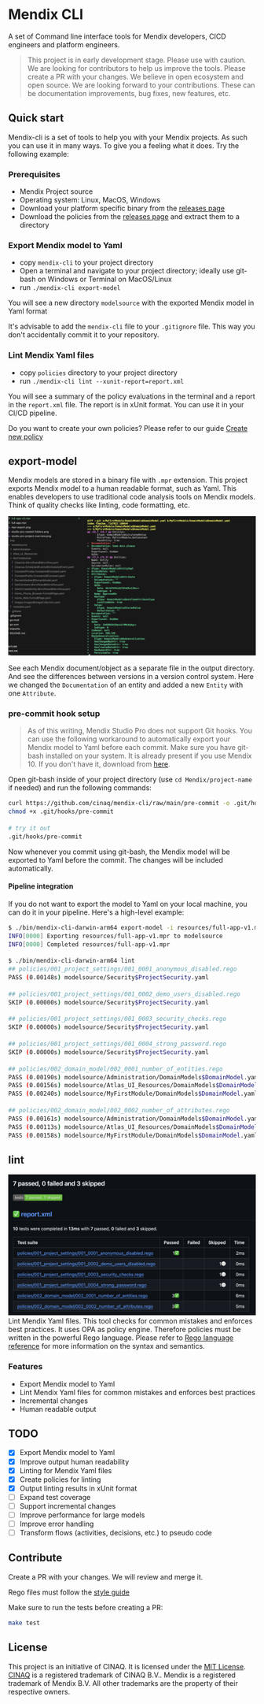 # Mendix CLI

A set of Command line interface tools for Mendix developers, CICD engineers and platform engineers.

> This project is in early development stage. Please use with caution. We are looking for contributors to help us improve the tools. Please create a PR with your changes. We believe in open ecosystem and open source. We are looking forward to your contributions. These can be documentation improvements, bug fixes, new features, etc.

## Quick start

Mendix-cli is a set of tools to help you with your Mendix projects. As such you can use it in many ways. To give you a feeling what it does. Try the following example:

### Prerequisites

- Mendix Project source
- Operating system: Linux, MacOS, Windows
- Download your platform specific binary from the [releases page](https://github.com/cinaq/mendix-cli/releases)
- Download the policies from the [releases page](https://github.com/cinaq/mendix-cli/releases) and extract them to a directory

### Export Mendix model to Yaml

- copy `mendix-cli` to your project directory
- Open a terminal and navigate to your project directory; ideally use git-bash on Windows or Terminal on MacOS/Linux
- run `./mendix-cli export-model`

You will see a new directory `modelsource` with the exported Mendix model in Yaml format

It's advisable to add the `mendix-cli` file to your `.gitignore` file. This way you don't accidentally commit it to your repository.

### Lint Mendix Yaml files

- copy `policies` directory to your project directory
- run `./mendix-cli lint --xunit-report=report.xml`

You will see a summary of the policy evaluations in the terminal and a report in the `report.xml` file. The report is in xUnit format. You can use it in your CI/CD pipeline.

Do you want to create your own policies? Please refer to our guide [Create new policy](./docs/create-new-policy.md)

## export-model

Mendix models are stored in a binary file with `.mpr` extension. This project exports Mendix model to a human readable format, such as Yaml. This enables developers to use traditional code analysis tools on Mendix models. Think of quality checks like linting, code formatting, etc.

![Mendix Model Exporter](./resources/model-new-entity.png)

See each Mendix document/object as a separate file in the output directory. And see the differences between versions in a version control system. Here we changed the `Documentation` of an entity and added a new `Entity` with one `Attribute`.

### pre-commit hook setup

> As of this writing, Mendix Studio Pro does not support Git hooks. You can use the following workaround to automatically export your Mendix model to Yaml before each commit. Make sure you have git-bash installed on your system. It is already present if you use Mendix 10. If you don't have it, download from [here](https://git-scm.com/download/win).

Open git-bash inside of your project directory (use `cd Mendix/project-name` if needed) and run the following commands:

```bash
curl https://github.com/cinaq/mendix-cli/raw/main/pre-commit -o .git/hooks/pre-commit
chmod +x .git/hooks/pre-commit

# try it out
.git/hooks/pre-commit
```

Now whenever you commit using git-bash, the Mendix model will be exported to Yaml before the commit. The changes will be included automatically.

#### Pipeline integration

If you do not want to export the model to Yaml on your local machine, you can do it in your pipeline. Here's a high-level example:

```bash
$ ./bin/mendix-cli-darwin-arm64 export-model -i resources/full-app-v1.mpr
INFO[0000] Exporting resources/full-app-v1.mpr to modelsource
INFO[0000] Completed resources/full-app-v1.mpr

$ ./bin/mendix-cli-darwin-arm64 lint
## policies/001_project_settings/001_0001_anonymous_disabled.rego
PASS (0.00148s) modelsource/Security$ProjectSecurity.yaml

## policies/001_project_settings/001_0002_demo_users_disabled.rego
SKIP (0.00000s) modelsource/Security$ProjectSecurity.yaml

## policies/001_project_settings/001_0003_security_checks.rego
SKIP (0.00000s) modelsource/Security$ProjectSecurity.yaml

## policies/001_project_settings/001_0004_strong_password.rego
SKIP (0.00000s) modelsource/Security$ProjectSecurity.yaml

## policies/002_domain_model/002_0001_number_of_entities.rego
PASS (0.00190s) modelsource/Administration/DomainModels$DomainModel.yaml
PASS (0.00156s) modelsource/Atlas_UI_Resources/DomainModels$DomainModel.yaml
PASS (0.00240s) modelsource/MyFirstModule/DomainModels$DomainModel.yaml

## policies/002_domain_model/002_0002_number_of_attributes.rego
PASS (0.00161s) modelsource/Administration/DomainModels$DomainModel.yaml
PASS (0.00113s) modelsource/Atlas_UI_Resources/DomainModels$DomainModel.yaml
PASS (0.00158s) modelsource/MyFirstModule/DomainModels$DomainModel.yaml
```

## lint

![Mendix Lint report](./resources/lint-xunit-report.png)
Lint Mendix Yaml files. This tool checks for common mistakes and enforces best practices. It uses OPA as policy engine. Therefore policies must be written in the powerful Rego language. Please refer to [Rego language reference](https://www.openpolicyagent.org/docs/latest/policy-reference/) for more information on the syntax and semantics.

### Features

- Export Mendix model to Yaml
- Lint Mendix Yaml files for common mistakes and enforces best practices
- Incremental changes
- Human readable output

## TODO

- [x] Export Mendix model to Yaml
- [x] Improve output human readability
- [x] Linting for Mendix Yaml files
- [x] Create policies for linting
- [x] Output linting results in xUnit format
- [ ] Expand test coverage
- [ ] Support incremental changes
- [ ] Improve performance for large models
- [ ] Improve error handling
- [ ] Transform flows (activities, decisions, etc.) to pseudo code

## Contribute

Create a PR with your changes. We will review and merge it.

Rego files must follow the [style guide](https://github.com/StyraInc/rego-style-guide/blob/main/style-guide.md)

Make sure to run the tests before creating a PR:

```bash
make test
```

## License

This project is an initiative of CINAQ. It is licensed under the [MIT License](./LICENSE). [CINAQ](https://cinaq.com) is a registered trademark of CINAQ B.V.. Mendix is a registered trademark of Mendix B.V. All other trademarks are the property of their respective owners.